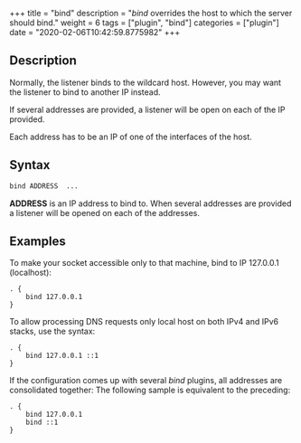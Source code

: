 +++
title = "bind"
description = "*bind* overrides the host to which the server should bind."
weight = 6
tags = ["plugin", "bind"]
categories = ["plugin"]
date = "2020-02-06T10:42:59.8775982"
+++

## Description

Normally, the listener binds to the wildcard host. However, you may want the listener to bind to
another IP instead.

If several addresses are provided, a listener will be open on each of the IP provided.

Each address has to be an IP of one of the interfaces of the host.

## Syntax

~~~ txt
bind ADDRESS  ...
~~~

**ADDRESS** is an IP address to bind to.
When several addresses are provided a listener will be opened on each of the addresses.

## Examples

To make your socket accessible only to that machine, bind to IP 127.0.0.1 (localhost):

~~~ corefile
. {
    bind 127.0.0.1
}
~~~

To allow processing DNS requests only local host on both IPv4 and IPv6 stacks, use the syntax:

~~~ corefile
. {
    bind 127.0.0.1 ::1
}
~~~

If the configuration comes up with several *bind* plugins, all addresses are consolidated together:
The following sample is equivalent to the preceding:

~~~ corefile
. {
    bind 127.0.0.1
    bind ::1
}
~~~
